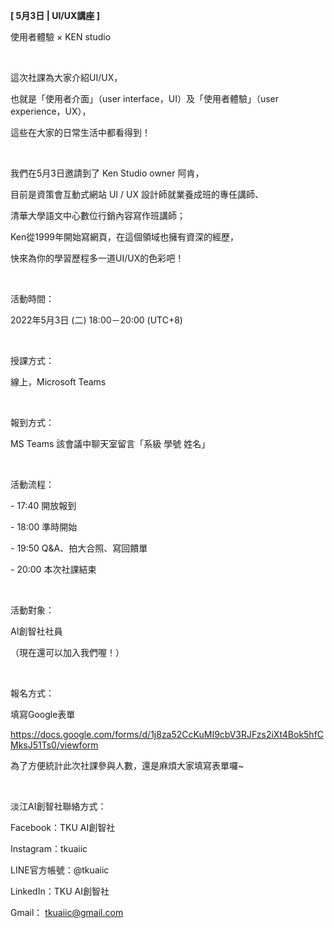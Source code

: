 **[ 5月3日 | UI/UX講座 ]**

使用者體驗 × KEN studio

&nbsp;

這次社課為大家介紹UI/UX，

也就是「使用者介面」（user interface，UI）及「使用者體驗」（user experience，UX），

這些在大家的日常生活中都看得到！

&nbsp;

我們在5月3日邀請到了 Ken Studio owner 阿肯，

目前是資策會互動式網站 UI / UX 設計師就業養成班的專任講師、

清華大學語文中心數位行銷內容寫作班講師；

Ken從1999年開始寫網頁，在這個領域也擁有資深的經歷，

快來為你的學習歷程多一道UI/UX的色彩吧！

&nbsp;

活動時間：

2022年5月3日 (二) 18:00－20:00 (UTC+8)

&nbsp;

授課方式：

線上，Microsoft Teams

&nbsp;

報到方式：

MS Teams 該會議中聊天室留言「系級 學號 姓名」

&nbsp;

活動流程：

\- 17:40 開放報到

\- 18:00 準時開始

\- 19:50 Q&A、拍大合照、寫回饋單

\- 20:00 本次社課結束

&nbsp;

活動對象：

AI創智社社員

（現在還可以加入我們喔！）

&nbsp;

報名方式：

填寫Google表單

https://docs.google.com/forms/d/1j8za52CcKuMI9cbV3RJFzs2iXt4Bok5hfCMksJ51Ts0/viewform

為了方便統計此次社課參與人數，還是麻煩大家填寫表單囉~

&nbsp;

淡江AI創智社聯絡方式：

Facebook：TKU AI創智社

Instagram：tkuaiic

LINE官方帳號：@tkuaiic

LinkedIn：TKU AI創智社

Gmail： tkuaiic@gmail.com
